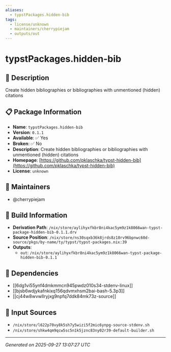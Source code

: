 ```yaml
---
aliases:
  - typstPackages.hidden-bib
tags:
  - license/unknown
  - maintainers/cherrypiejam
  - outputs/out
---
```


# typstPackages.hidden-bib

## 📝 Description

Create hidden bibliographies or bibliographies with unmentioned (hidden) citations

## 📋 Package Information

- **Name**: `typstPackages.hidden-bib`
- **Version**: `0.1.1`
- **Available**: ✅ Yes
- **Broken**: ✅ No
- **Description**: Create hidden bibliographies or bibliographies with unmentioned (hidden) citations
- **Homepage**: [https://github.com/pklaschka/typst-hidden-bib](https://github.com/pklaschka/typst-hidden-bib)
- **License**: `unknown`
## 👥 Maintainers

- @cherrypiejam


## 🔧 Build Information

- **Derivation Path**: `/nix/store/aylihyxfkbr8ni4kac5ym9z1k8066wan-typst-package-hidden-bib-0.1.1.drv`
- **Source Position**: `/nix/store/ns30sqxb36k8jrds8z18rv96bpnwc60d-source/pkgs/by-name/ty/typst/typst-packages.nix:39`
- **Outputs**:
  - `out`:  `/nix/store/aylihyxfkbr8ni4kac5ym9z1k8066wan-typst-package-hidden-bib-0.1.1`

## 🔗 Dependencies

- [[6dg1vi55ynf4dmkmmcn945pwdz010s34-stdenv-linux]]
- [[bjsb6wdjykafnkixq156qdvmxhsm2bai-bash-5.3p3]]
- [[cj44w8wvwllryjxg9npfq7ddk84mk73z-source]]

## 📁 Input Sources

- `/nix/store/l622p70vy8k5sh7y5wizi5f2mic6ynpg-source-stdenv.sh`
- `/nix/store/shkw4qm9qcw5sc5n1k5jznc83ny02r39-default-builder.sh`

---
*Generated on 2025-09-27 13:07:27 UTC*
